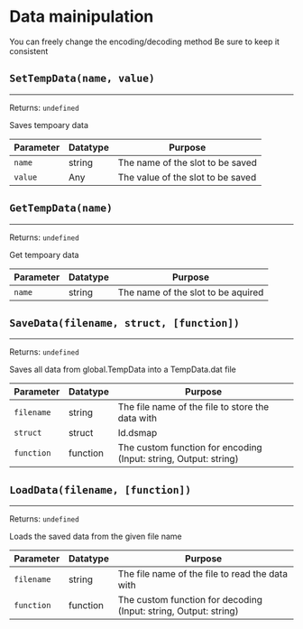 # Data mainipulation
You can freely change the encoding/decoding method
Be sure to keep it consistent

## `SetTempData(name, value)`
---
 Returns: `undefined`

Saves tempoary data

| Parameter | Datatype  | Purpose |
|-----------|-----------|---------|
|`name` |string |The name of the slot to be saved |
|`value` |Any |The value of the slot to be saved |








## `GetTempData(name)`
---
 Returns: `undefined`

Get tempoary data

| Parameter | Datatype  | Purpose |
|-----------|-----------|---------|
|`name` |string |The name of the slot to be aquired |








## `SaveData(filename, struct, [function])`
---
 Returns: `undefined`

Saves all data from global.TempData into a TempData.dat file

| Parameter | Datatype  | Purpose |
|-----------|-----------|---------|
|`filename` |string |The file name of the file to store the data with |
|`struct` |struct|Id.dsmap |The struct/ds_map to save |
|`function` |function |The custom function for encoding (Input: string, Output: string) |





























## `LoadData(filename, [function])`
---
 Returns: `undefined`

Loads the saved data from the given file name

| Parameter | Datatype  | Purpose |
|-----------|-----------|---------|
|`filename` |string |The file name of the file to read the data with |
|`function` |function |The custom function for decoding (Input: string, Output: string) |

















































